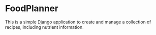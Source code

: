 # FoodPlanner

This is a simple Django application to create and manage a collection
of recipes, including nutrient information.
